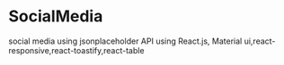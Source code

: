 # SocialMedia
social media using jsonplaceholder API
using React.js, Material ui,react-responsive,react-toastify,react-table
